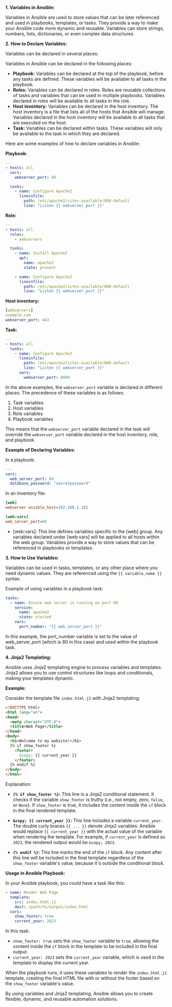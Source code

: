 **1. Variables in Ansible:**

Variables in Ansible are used to store values that can be later referenced and used in playbooks, templates, or tasks. They provide a way to make your Ansible code more dynamic and reusable. Variables can store strings, numbers, lists, dictionaries, or even complex data structures.

**2. How to Declare Variables:**

Variables can be declared in several places:

Variables in Ansible can be declared in the following places:

* **Playbook:** Variables can be declared at the top of the playbook, before any tasks are defined. These variables will be available to all tasks in the playbook.
* **Roles:** Variables can be declared in roles. Roles are reusable collections of tasks and variables that can be used in multiple playbooks. Variables declared in roles will be available to all tasks in the role.
* **Host inventory:** Variables can be declared in the host inventory. The host inventory is a file that lists all of the hosts that Ansible will manage. Variables declared in the host inventory will be available to all tasks that are executed on the host.
* **Task:** Variables can be declared within tasks. These variables will only be available to the task in which they are declared.

Here are some examples of how to declare variables in Ansible:

**Playbook:**

```yaml
---
- hosts: all
  vars:
    webserver_port: 80

  tasks:
    - name: Configure Apache2
      lineinfile:
        path: /etc/apache2/sites-available/000-default
        line: "Listen {{ webserver_port }}"
```

**Role:**

```yaml
---
- hosts: all
  roles:
    - webservers

  tasks:
    - name: Install Apache2
      apt:
        name: apache2
        state: present

    - name: Configure Apache2
      lineinfile:
        path: /etc/apache2/sites-available/000-default
        line: "Listen {{ webserver_port }}"
```

**Host inventory:**

```yaml
[webservers]
example.com
webserver_port: 443
```

**Task:**

```yaml
---
- hosts: all
  tasks:
    - name: Configure Apache2
      lineinfile:
        path: /etc/apache2/sites-available/000-default
        line: "Listen {{ webserver_port }}"
      vars:
        webserver_port: 8080
```

In the above examples, the `webserver_port` variable is declared in different places. The precedence of these variables is as follows:

1. Task variables
2. Host variables
3. Role variables
4. Playbook variables

This means that the `webserver_port` variable declared in the task will override the `webserver_port` variable declared in the host inventory, role, and playbook.


**Example of Declaring Variables:**

In a playbook:

```yaml
---
vars:
  web_server_port: 80
  database_password: "secretpassword"
```

In an inventory file:

```ini
[web]
webserver ansible_host=192.168.1.101

[web:vars]
web_server_port=80
```
* [web:vars]: This line defines variables specific to the [web] group. Any variables declared under [web:vars] will be applied to all hosts within the web group. Variables provide a way to store values that can be referenced in playbooks or templates.


**3. How to Use Variables:**

Variables can be used in tasks, templates, or any other place where you need dynamic values. They are referenced using the `{{ variable_name }}` syntax.

Example of using variables in a playbook task:

```yaml
tasks:
  - name: Ensure web server is running on port 80
    service:
      name: apache2
      state: started
    vars:
      port_number: "{{ web_server_port }}"
```
In this example, the port_number variable is set to the value of web_server_port (which is 80 in this case) and used within the playbook task.

**4. Jinja2 Templating:**

Ansible uses Jinja2 templating engine to process variables and templates. Jinja2 allows you to use control structures like loops and conditionals, making your templates dynamic.

**Example:**

Consider the template file `index.html.j2` with Jinja2 templating:

```html
<!DOCTYPE html>
<html lang="en">
<head>
  <meta charset="UTF-8">
  <title>Web Page</title>
</head>
<body>
  <h1>Welcome to my website!</h1>
  {% if show_footer %}
    <footer>
      &copy; {{ current_year }}
    </footer>
  {% endif %}
</body>
</html>
```

Explanation:

- **`{% if show_footer %}`:** This line is a Jinja2 conditional statement. It checks if the variable `show_footer` is truthy (i.e., not empty, zero, `false`, or `None`). If `show_footer` is true, it includes the content inside the `if` block in the final rendered template.

- **`&copy; {{ current_year }}`:** This line includes a variable `current_year`. The double curly braces `{{ ... }}` denote Jinja2 variables. Ansible would replace `{{ current_year }}` with the actual value of the variable when rendering the template. For example, if `current_year` is defined as `2023`, the rendered output would be `&copy; 2023`.

- **`{% endif %}`:** This line marks the end of the `if` block. Any content after this line will be included in the final template regardless of the `show_footer` variable's value, because it's outside the conditional block.

**Usage in Ansible Playbook:**

In your Ansible playbook, you could have a task like this:

```yaml
- name: Render Web Page
  template:
    src: index.html.j2
    dest: /path/to/output/index.html
  vars:
    show_footer: true
    current_year: 2023
```

In this task:

- `show_footer: true` sets the `show_footer` variable to `true`, allowing the content inside the `if` block in the template to be included in the final output.
- `current_year: 2023` sets the `current_year` variable, which is used in the template to display the current year.

When the playbook runs, it uses these variables to render the `index.html.j2` template, creating the final HTML file with or without the footer based on the `show_footer` variable's value.

By using variables and Jinja2 templating, Ansible allows you to create flexible, dynamic, and reusable automation solutions.
